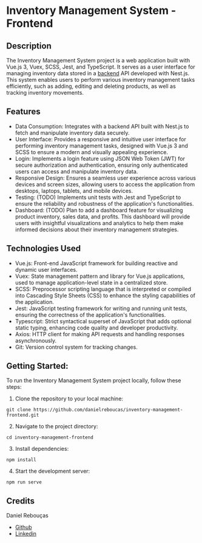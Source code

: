 # Inventory Management System - Frontend

## Description
The Inventory Management System project is a web application built with Vue.js 3, Vuex, SCSS, Jest, and TypeScript. It serves as a user interface for managing inventory data stored in a [backend](https://github.com/danielreboucas/inventory-management-backend) API developed with Nest.js. This system enables users to perform various inventory management tasks efficiently, such as adding, editing and deleting products, as well as tracking inventory movements.

## Features
- Data Consumption: Integrates with a backend API built with Nest.js to fetch and manipulate inventory data securely.
- User Interface: Provides a responsive and intuitive user interface for performing inventory management tasks, designed with Vue.js 3 and SCSS to ensure a modern and visually appealing experience.
- Login: Implements a login feature using JSON Web Token (JWT) for secure authorization and authentication, ensuring only authenticated users can access and manipulate inventory data.
- Responsive Design: Ensures a seamless user experience across various devices and screen sizes, allowing users to access the application from desktops, laptops, tablets, and mobile devices.
- Testing: (TODO) Implements unit tests with Jest and TypeScript to ensure the reliability and robustness of the application's functionalities.
- Dashboard: (TODO) Plan to add a dashboard feature for visualizing product inventory, sales data, and profits. This dashboard will provide users with insightful visualizations and analytics to help them make informed decisions about their inventory management strategies.

## Technologies Used
- Vue.js: Front-end JavaScript framework for building reactive and dynamic user interfaces.
- Vuex: State management pattern and library for Vue.js applications, used to manage application-level state in a centralized store.
- SCSS: Preprocessor scripting language that is interpreted or compiled into Cascading Style Sheets (CSS) to enhance the styling capabilities of the application.
- Jest: JavaScript testing framework for writing and running unit tests, ensuring the correctness of the application's functionalities.
- Typescript: Strict syntactical superset of JavaScript that adds optional static typing, enhancing code quality and developer productivity.
- Axios: HTTP client for making API requests and handling responses asynchronously.
- Git: Version control system for tracking changes.

## Getting Started:
To run the Inventory Management System project locally, follow these steps:

1. Clone the repository to your local machine:
```
git clone https://github.com/danielreboucas/inventory-management-frontend.git
```
2. Navigate to the project directory:
```
cd inventory-management-frontend
```
3. Install dependencies:
```
npm install
```
4. Start the development server:
```
npm run serve
```

## Credits
Daniel Rebouças
  - [Github](https://github.com/danielreboucas)
  - [Linkedin](https://www.linkedin.com/in/daniel-reboucas-de-queiroz/)
